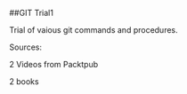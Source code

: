 ##GIT Trial1

Trial of vaious git commands and procedures.

Sources:

2 Videos from Packtpub

2 books
